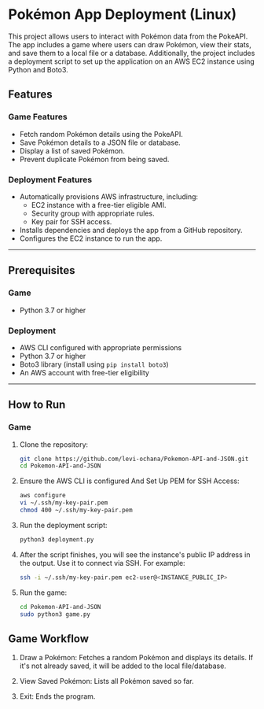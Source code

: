 # Pokémon App Deployment (Linux)

This project allows users to interact with Pokémon data from the PokeAPI. The app includes a game where users can draw Pokémon, view their stats, and save them to a local file or a database. Additionally, the project includes a deployment script to set up the application on an AWS EC2 instance using Python and Boto3.

## Features

### Game Features
- Fetch random Pokémon details using the PokeAPI.
- Save Pokémon details to a JSON file or database.
- Display a list of saved Pokémon.
- Prevent duplicate Pokémon from being saved.

### Deployment Features
- Automatically provisions AWS infrastructure, including:
  - EC2 instance with a free-tier eligible AMI.
  - Security group with appropriate rules.
  - Key pair for SSH access.
- Installs dependencies and deploys the app from a GitHub repository.
- Configures the EC2 instance to run the app.

---

## Prerequisites

### Game
- Python 3.7 or higher

### Deployment
- AWS CLI configured with appropriate permissions
- Python 3.7 or higher
- Boto3 library (install using `pip install boto3`)
- An AWS account with free-tier eligibility

---

## How to Run

### Game
1. Clone the repository:
   ```bash
   git clone https://github.com/levi-ochana/Pokemon-API-and-JSON.git
   cd Pokemon-API-and-JSON

2. Ensure the AWS CLI is configured And Set Up PEM for SSH Access:
   ```bash
   aws configure
   vi ~/.ssh/my-key-pair.pem
   chmod 400 ~/.ssh/my-key-pair.pem

   
3. Run the deployment script:
   ```bash
   python3 deployment.py

4. After the script finishes, you will see the instance's public IP address in the output. Use it to connect via SSH. For example:
   ```bash
   ssh -i ~/.ssh/my-key-pair.pem ec2-user@<INSTANCE_PUBLIC_IP>

5. Run the game:
   ```bash
   cd Pokemon-API-and-JSON
   sudo python3 game.py


## Game Workflow
1. Draw a Pokémon: Fetches a random Pokémon and displays its details. If it's not already saved, it will be added to the local file/database.

2. View Saved Pokémon: Lists all Pokémon saved so far.

3. Exit: Ends the program.
